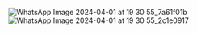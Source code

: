 ![WhatsApp Image 2024-04-01 at 19 30 55_7a61f01b](https://github.com/mohamadelagamal/Simple-Clean-Architecture-By-Module/assets/86564639/36e42b18-3265-49ba-af28-d44f89de8c84)
![WhatsApp Image 2024-04-01 at 19 30 55_2c1e0917](https://github.com/mohamadelagamal/Simple-Clean-Architecture-By-Module/assets/86564639/b3c07af8-6969-48ab-92e0-da6eeb92b665)
